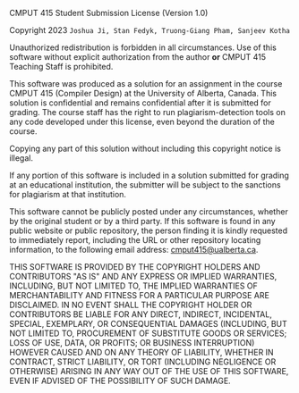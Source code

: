 CMPUT 415 Student Submission License (Version 1.0)

Copyright 2023 `Joshua Ji, Stan Fedyk, Truong-Giang Pham, Sanjeev Kotha`

Unauthorized redistribution is forbidden in all circumstances. Use of this
software without explicit authorization from the author **or** CMPUT 415
Teaching Staff is prohibited.

This software was produced as a solution for an assignment in the course CMPUT
415 (Compiler Design) at the University of Alberta, Canada. This solution is
confidential and remains confidential after it is submitted for grading. The
course staff has the right to run plagiarism-detection tools on any code
developed under this license, even beyond the duration of the course.

Copying any part of this solution without including this copyright notice is
illegal.

If any portion of this software is included in a solution submitted for
grading at an educational institution, the submitter will be subject to the
sanctions for plagiarism at that institution.

This software cannot be publicly posted under any circumstances, whether by
the original student or by a third party. If this software is found in any
public website or public repository, the person finding it is kindly requested
to immediately report, including the URL or other repository locating
information, to the following email address:
[cmput415@ualberta.ca](mailto:cmput415@ualberta.ca).

THIS SOFTWARE IS PROVIDED BY THE COPYRIGHT HOLDERS AND CONTRIBUTORS "AS IS"
AND ANY EXPRESS OR IMPLIED WARRANTIES, INCLUDING, BUT NOT LIMITED TO, THE
IMPLIED WARRANTIES OF MERCHANTABILITY AND FITNESS FOR A PARTICULAR PURPOSE ARE
DISCLAIMED. IN NO EVENT SHALL THE COPYRIGHT HOLDER OR CONTRIBUTORS BE LIABLE
FOR ANY DIRECT, INDIRECT, INCIDENTAL, SPECIAL, EXEMPLARY, OR CONSEQUENTIAL
DAMAGES (INCLUDING, BUT NOT LIMITED TO, PROCUREMENT OF SUBSTITUTE GOODS OR
SERVICES; LOSS OF USE, DATA, OR PROFITS; OR BUSINESS INTERRUPTION) HOWEVER
CAUSED AND ON ANY THEORY OF LIABILITY, WHETHER IN CONTRACT, STRICT LIABILITY,
OR TORT (INCLUDING NEGLIGENCE OR OTHERWISE) ARISING IN ANY WAY OUT OF THE USE
OF THIS SOFTWARE, EVEN IF ADVISED OF THE POSSIBILITY OF SUCH DAMAGE.
